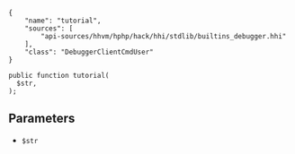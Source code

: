 ``` yamlmeta
{
    "name": "tutorial",
    "sources": [
        "api-sources/hhvm/hphp/hack/hhi/stdlib/builtins_debugger.hhi"
    ],
    "class": "DebuggerClientCmdUser"
}
```




``` Hack
public function tutorial(
  $str,
);
```




## Parameters




+ ` $str `
<!-- HHAPIDOC -->
